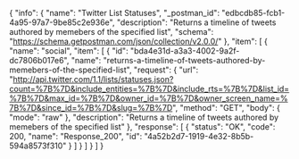 {
  "info": {
    "name": "Twitter List Statuses",
    "_postman_id": "edbcdb85-fcb1-4a95-97a7-9be85c2e936e",
    "description": "Returns a timeline of tweets authored by memebers of the specified list",
    "schema": "https://schema.getpostman.com/json/collection/v2.0.0/"
  },
  "item": [
    {
      "name": "social",
      "item": [
        {
          "id": "bda4e31d-a3a3-4002-9a2f-dc7806b017e6",
          "name": "returns-a-timeline-of-tweets-authored-by-memebers-of-the-specified-list",
          "request": {
            "url": "http://api.twitter.com/1.1/lists/statuses.json?count=%7B%7D&include_entities=%7B%7D&include_rts=%7B%7D&list_id=%7B%7D&max_id=%7B%7D&owner_id=%7B%7D&owner_screen_name=%7B%7D&since_id=%7B%7D&slug=%7B%7D",
            "method": "GET",
            "body": {
              "mode": "raw"
            },
            "description": "Returns a timeline of tweets authored by memebers of the specified list"
          },
          "response": [
            {
              "status": "OK",
              "code": 200,
              "name": "Response_200",
              "id": "4a52b2d7-1919-4e32-8b5b-594a8573f310"
            }
          ]
        }
      ]
    }
  ]
}